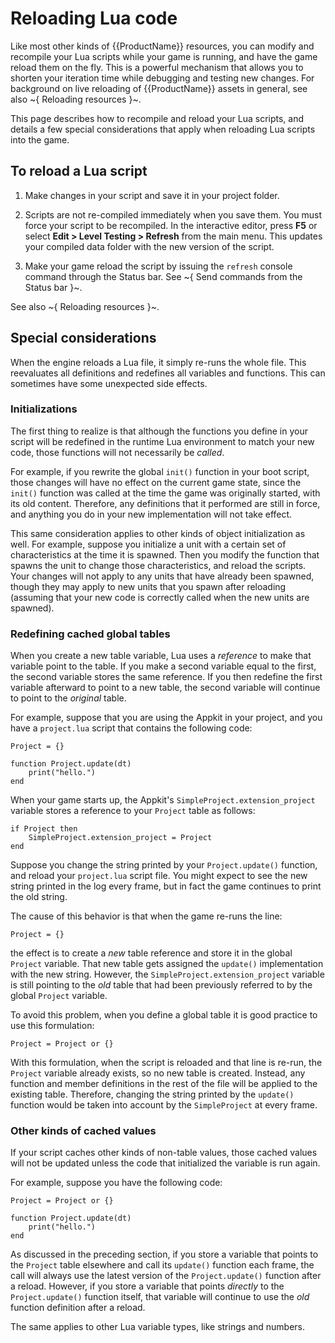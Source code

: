 # Reloading Lua code

Like most other kinds of {{ProductName}} resources, you can modify and recompile your Lua scripts while your game is running, and have the game reload them on the fly. This is a powerful mechanism that allows you to shorten your iteration time while debugging and testing new changes. For background on live reloading of {{ProductName}} assets in general, see also ~{ Reloading resources }~.

This page describes how to recompile and reload your Lua scripts, and details a few special considerations that apply when reloading Lua scripts into the game.

## To reload a Lua script

1.	Make changes in your script and save it in your project folder.

2.	Scripts are not re-compiled immediately when you save them. You must force your script to be recompiled. In the interactive editor, press **F5** or select **Edit > Level Testing > Refresh** from the main menu. This updates your compiled data folder with the new version of the script.

3.	Make your game reload the script by issuing the `refresh` console command through the Status bar. See ~{ Send commands from the Status bar }~.

See also ~{ Reloading resources }~.

## Special considerations

When the engine reloads a Lua file, it simply re-runs the whole file. This reevaluates all definitions and redefines all variables and functions. This can sometimes have some unexpected side effects.

### Initializations

The first thing to realize is that although the functions you define in your script will be redefined in the runtime Lua environment to match your new code, those functions will not necessarily be *called*.

For example, if you rewrite the global `init()` function in your boot script, those changes will have no effect on the current game state, since the `init()` function was called at the time the game was originally started, with its old content. Therefore, any definitions that it performed are still in force, and anything you do in your new implementation will not take effect.

This same consideration applies to other kinds of object initialization as well. For example, suppose you initialize a unit with a certain set of characteristics at the time it is spawned. Then you modify the function that spawns the unit to change those characteristics, and reload the scripts. Your changes will not apply to any units that have already been spawned, though they may apply to new units that you spawn after reloading (assuming that your new code is correctly called when the new units are spawned).

### Redefining cached global tables

When you create a new table variable, Lua uses a *reference* to make that variable point to the table. If you make a second variable equal to the first, the second variable stores the same reference. If you then redefine the first variable afterward to point to a new table, the second variable will continue to point to the *original* table.

For example, suppose that you are using the Appkit in your project, and you have a `project.lua` script that contains the following code:

~~~{lua}
Project = {}

function Project.update(dt)
	print("hello.")
end
~~~

When your game starts up, the Appkit's `SimpleProject.extension_project` variable stores a reference to your `Project` table as follows:

~~~{lua}
if Project then
	SimpleProject.extension_project = Project
end
~~~

Suppose you change the string printed by your `Project.update()` function, and reload your `project.lua` script file. You might expect to see the new string printed in the log every frame, but in fact the game continues to print the old string.

The cause of this behavior is that when the game re-runs the line:

~~~{lua}
Project = {}
~~~

the effect is to create a *new* table reference and store it in the global `Project` variable. That new table gets assigned the `update()` implementation with the new string. However, the `SimpleProject.extension_project` variable is still pointing to the *old* table that had been previously referred to by the global `Project` variable.

To avoid this problem, when you define a global table it is good practice to use this formulation:

~~~{lua}
Project = Project or {}
~~~

With this formulation, when the script is reloaded and that line is re-run, the `Project` variable already exists, so no new table is created. Instead, any function and member definitions in the rest of the file will be applied to the existing table. Therefore, changing the string printed by the `update()` function would be taken into account by the `SimpleProject` at every frame.

### Other kinds of cached values

If your script caches other kinds of non-table values, those cached values will not be updated unless the code that initialized the variable is run again.

For example, suppose you have the following code:

~~~{lua}
Project = Project or {}

function Project.update(dt)
	print("hello.")
end
~~~

As discussed in the preceding section, if you store a variable that points to the `Project` table elsewhere and call its `update()` function each frame, the call will always use the latest version of the `Project.update()` function after a reload. However, if you store a variable that points *directly* to the `Project.update()` function itself, that variable will continue to use the *old* function definition after a reload.

The same applies to other Lua variable types, like strings and numbers.
